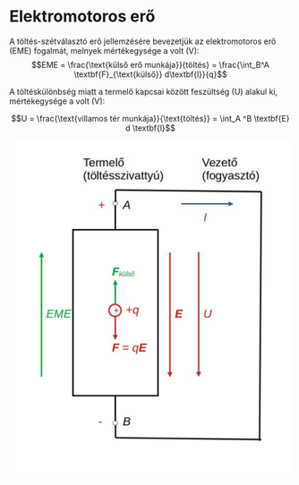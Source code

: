 # Elektromotoros erő

A töltés-szétválasztó erő jellemzésére bevezetjük az elektromotoros erő (EME) fogalmát, melnyek mértékegysége a volt (V):
$$EME = \frac{\text{külső erő munkája}}{töltés} = \frac{\int_B^A \textbf{F}_{\text{külső}} d\textbf{l}}{q}$$

A töltéskülönbség miatt a termelő kapcsai között feszültség (U) alakul ki, mértékegysége a volt (V):

$$U = \frac{\text{villamos tér munkája}}{\text{töltés}} = \int_A ^B \textbf{E} d \textbf{l}$$

![alt text](./img/EME.png)